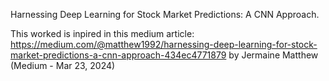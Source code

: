 Harnessing Deep Learning for Stock Market Predictions: A CNN Approach.

This worked is inpired in this medium article: https://medium.com/@matthew1992/harnessing-deep-learning-for-stock-market-predictions-a-cnn-approach-434ec4771879
by Jermaine Matthew  (Medium - Mar 23, 2024)